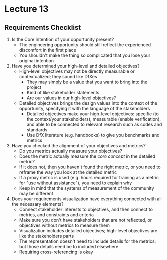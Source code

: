 # Lecture 13

## Requirements Checklist

1. Is the Core Intention of your opportunity present?
	* The engineering opportunity should still reflect the experienced discomfort in the first place
	* You shouldn't make the thing so complicated that you lose your original intention
2. Have you determined your high-level and detailed objectives?
	* High-level objectives may not be directly measurable or contextualized; they sound like DfXes
		* They may simply be a value that you want to bring into the project
		* Kind of like stakeholder statements
		* Are our values in our high-level objectives?
	* Detailed objectives brings the design values into the context of the opportunity, specifying it with the language of the stakeholders
		* Detailed objectives make your high-level objectives: specific (to the context/your stakeholders), measurable (enable verification), and able to be connected to relevant research such as codes and standards
		* Use DfX literature (e.g. handbooks) to give you benchmarks and metrics
3. Have you checked the alignment of your objectives and metrics?
	* Do you metrics actually measure your objectives?
	* Does the metric actually measure the *core concept* in the detailed metric?
	* If it does not, then you haven't found the right metric, or you need to reframe the way you look at the detailed metric
	* If a proxy metric is used (e.g. hours required for training as a metric for "use without assistance"), you need to explain why
	* Keep in mind that the systems of measurement of the community may be different
4. Does your requirements visualization have everything connected with all the necessary elements?
	* Connect stakeholder interests to objectives, and then connect to metrics, and constraints and criteria
	* Make sure you don't have stakeholders that are not reflected, or objectives without metrics to measure them
	* Visualization includes detailed objectives; high-level objectives are like the stakeholders parts
	* The representation doesn't need to include details for the metrics; but those details need be to included elsewhere
	* Requiring cross-referencing is okay

